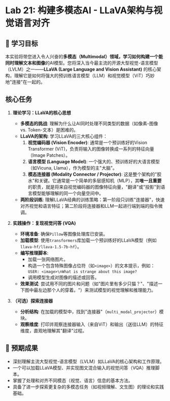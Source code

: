 # Lab 21: 构建多模态AI - LLaVA架构与视觉语言对齐

## 🎯 学习目标

本实验将带您进入令人兴奋的**多模态（Multimodal）**领域，学习如何构建一个能同时理解**文本和图像**的AI模型。您将深入当今最主流的开源大型视觉-语言模型（LVLM）之一——**LLaVA (Large Language and Vision Assistant)** 的核心架构，理解它是如何将强大的预训练语言模型（LLM）和视觉模型（ViT）巧妙地"连接"在一起的。

## 核心任务

1.  **理论学习：LLaVA的核心思想**
    *   **多模态的挑战**: 理解为什么让AI同时处理不同类型的数据（如像素-图像 vs. Token-文本）是困难的。
    *   **LLaVA的架构**: 学习LLaVA的三大核心组件：
        1.  **视觉编码器 (Vision Encoder)**: 通常是一个预训练好的Vision Transformer (ViT)，负责将输入的图像转换成一系列的特征向量（Image Patches）。
        2.  **语言模型 (Language Model)**: 一个强大的、预训练好的大语言模型（如Vicuna, Llama），作为模型的主"大脑"。
        3.  **模态连接器 (Modality Connector / Projector)**: 这是整个架构的"胶水"和关键。它通常是一个简单的多层感知机（MLP），其**唯一且重要**的职责，就是将来自视觉编码器的图像特征向量，"翻译"或"投影"到语言模型能够理解的同一个向量空间中。
    *   **两阶段训练**: 理解LLaVA经典的训练策略：第一阶段只训练"连接器"，快速对齐视觉和语言特征；第二阶段将连接器和LLM一起进行端到端的指令微调。

2.  **实践操作：复现视觉问答 (VQA)**
    *   **环境准备**: 确保`Pillow`等图像处理库已安装。
    *   **加载模型**: 使用`transformers`库加载一个预训练好的LLaVA模型（例如`llava-hf/llava-1.5-7b-hf`）。
    *   **编写推理脚本**:
        - 加载一张网络图片。
        - 构造一个包含特殊图像占位符（如`<image>`）的文本提示，例如：`USER: <image>\nWhat is strange about this image?`
        - 调用模型生成对图像的描述或回答。
    *   **效果测试**: 尝试用不同的图片和问题（如"图片里有多少只猫？"、"描述一下图中最左边那个人的穿着。"）来测试模型的视觉理解和推理能力。

3.  **（可选）探索连接器**
    *   **分析结构**: 在加载的模型中，找到"连接器"（`multi_modal_projector`）模块。
    *   **观察维度**: 打印并观察连接器输入（来自ViT）和输出（送往LLM）的特征维度，直观地理解其"翻译"过程。

## 📝 预期成果

- 深刻理解主流大型视觉-语言模型（LVLM）如LLaVA的核心架构和工作原理。
- 一个可以加载LLaVA模型、并实现图文混合输入的视觉问答（VQA）推理脚本。
- 掌握了处理和对齐不同模态（视觉、语言）信息的基本方法。
- 具备了进一步探索更复杂的多模态任务（如视频理解、文生图）的理论和实践基础。 